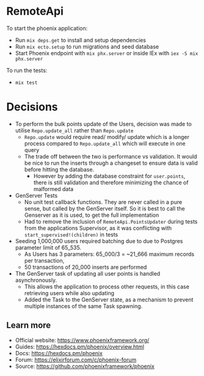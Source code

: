 # RemoteApi

To start the phoenix application:
- Run `mix deps.get` to install and setup dependencies
- Run `mix ecto.setup` to run migrations and seed database
- Start Phoenix endpoint with `mix phx.server` or inside IEx with `iex -S mix phx.server`

To run the tests:
- `mix test`

# Decisions
- To perform the bulk points update of the Users, decision was made to utilise `Repo.update_all` rather than `Repo.update`
  - `Repo.update` would require read/ modify/ update which is a longer process compared to `Repo.update_all` which will execute in one query
  - The trade off between the two is performance vs validation. It would be nice to run the inserts through a changeset to ensure data is valid before hitting the database.
    - However by adding the database constraint for `user.points`, there is still validation and therefore minimizing the chance of malformed data
- GenServer Tests
  - No unit test callback functions. They are never called in a pure sense, but called by the GenServer itself. So it is best to call the Genserver as it is used, to get the full implementation
  - Had to remove the inclusion of `RemoteApi.PointsUpdater` during tests from the applications Supervisor, as it was conflicting with `start_supervised!(children)` in tests
- Seeding 1,000,000 users required batching due to due to Postgres parameter limit of 65_535.
  - As Users has 3 parameters: 65_000/3 = ~21_666 maximum records per transaction,
  - 50 transactions of 20_000 inserts are performed
- The GenServer task of updating all user points is handled asynchronously.
  - This allows the application to process other requests, in this case retrieving users while also updating
  - Added the Task to the GenServer state, as a mechanism to prevent multiple instances of the same Task spawning.

## Learn more

  * Official website: https://www.phoenixframework.org/
  * Guides: https://hexdocs.pm/phoenix/overview.html
  * Docs: https://hexdocs.pm/phoenix
  * Forum: https://elixirforum.com/c/phoenix-forum
  * Source: https://github.com/phoenixframework/phoenix
